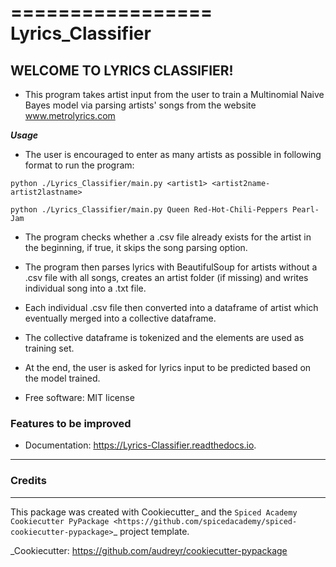 =================
Lyrics_Classifier
=================

## **WELCOME TO LYRICS CLASSIFIER!** ##

- This program takes artist input from the user to train a Multinomial Naive Bayes model via parsing artists' songs from the website www.metrolyrics.com

***Usage***

- The user is encouraged to enter as many artists as possible in following format to run the program:

`python ./Lyrics_Classifier/main.py <artist1> <artist2name-artist2lastname>`

`python ./Lyrics_Classifier/main.py Queen Red-Hot-Chili-Peppers Pearl-Jam`


- The program checks whether a .csv file already exists for the artist in the beginning, if true, it skips the song parsing option.

- The program then parses lyrics with BeautifulSoup for artists without a .csv file with all songs, creates an artist folder (if missing) and writes individual song into a .txt file.

- Each individual .csv file then converted into a dataframe of artist which eventually merged into a collective dataframe.

- The collective dataframe is tokenized and the elements are used as training set.

- At the end, the user is asked for lyrics input to be predicted based on the model trained.

* Free software: MIT license



### Features to be improved ###

- Documentation: https://Lyrics-Classifier.readthedocs.io.
--------


### Credits ###
-------

This package was created with Cookiecutter_ and the
`Spiced Academy Cookiecutter PyPackage <https://github.com/spicedacademy/spiced-cookiecutter-pypackage>`_ project template.

_Cookiecutter: https://github.com/audreyr/cookiecutter-pypackage
